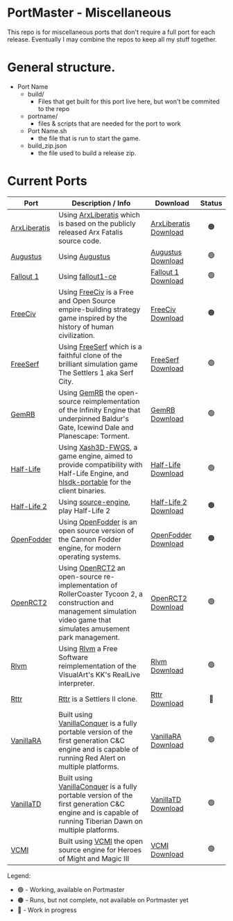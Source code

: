 # PortMaster - Miscellaneous

This repo is for miscellaneous ports that don't require a full port for each release. Eventually I may combine the repos to keep all my stuff together.


# General structure.

- Port Name
  - build/
    - Files that get built for this port live here, but won't be commited to the repo
  - portname/
    - files & scripts that are needed for the port to work
  - Port Name.sh
    - the file that is run to start the game.
  - build_zip.json
    - the file used to build a release zip.


# Current Ports

| Port                 | Description / Info                                                                                                                                                               | Download                      |     Status      |
|----------------------|----------------------------------------------------------------------------------------------------------------------------------------------------------------------------------|-------------------------------|:---------------:|
| [ArxLiberatis][ArxP] | Using [ArxLiberatis][ArxG] which is based on the publicly released Arx Fatalis source code.                                                                                      | [ArxLiberatis Download][ArxD] | :orange_circle: |
| [Augustus][AugP]     | Using [Augustus][AugG]                                                                                                                                                           | [Augustus Download][AugD]     | :green_circle:  |
| [Fallout 1][Fo1P]    | Using [fallout1-ce][Fo1G]                                                                                                                                                        | [Fallout 1 Download][Fo1D]    | :green_circle:  |
| [FreeCiv][FrcP]      | Using [FreeCiv][FrcG] is a Free and Open Source empire-building strategy game inspired by the history of human civilization.                                                     | [FreeCiv Download][FrcD]      | :orange_circle: |
| [FreeSerf](FrsP)     | Using [FreeSerf][FrsG] which is a faithful clone of the brilliant simulation game The Settlers 1 aka Serf City.                                                                  | [FreeSerf Download][FrsD]     | :green_circle:  |
| [GemRB][GrbP]        | Using [GemRB][GrbG] the open-source reimplementation of the Infinity Engine that underpinned Baldur's Gate, Icewind Dale and Planescape: Torment.                                | [GemRB Download][GrbD]        | :green_circle:  |
| [Half-Life](HalP)    | Using [Xash3D-FWGS][HalG], a game engine, aimed to provide compatibility with Half-Life Engine, and [hlsdk-portable][HalO] for the client binaries.                              | [Half-Life Download][HalD]    | :green_circle:  |
| [Half-Life 2](Hl2P)  | Using [source-engine][Hl2G], play Half-Life 2                                                                                                                                    | [Half-Life 2 Download][Hl2D]  | :orange_circle: |
| [OpenFodder][OpfP]   | Using [OpenFodder][OpfG] is an open source version of the Cannon Fodder engine, for modern operating systems.                                                                    | [OpenFodder Download][OpfD]   | :orange_circle: |
| [OpenRCT2][OrcP]     | Using [OpenRCT2][OrcG] an open-source re-implementation of RollerCoaster Tycoon 2, a construction and management simulation video game that simulates amusement park management. | [OpenRCT2 Download][OrcD]     | :green_circle:  |
| [Rlvm][RlvP]         | Using [Rlvm][RlvG] a Free Software reimplementation of the VisualArt's KK's RealLive interpreter.                                                                                | [Rlvm Download][RlvD]         | :green_circle:  |
| [Rttr][RttP]         | [Rttr][RttG] is a Settlers II clone.                                                                                                                                             | [Rttr Download][RttD]         | :red_circle:    |
| [VanillaRA](VraP)    | Built using [VanillaConquer][VraG] is a fully portable version of the first generation C&C engine and is capable of running Red Alert on multiple platforms.                     | [VanillaRA Download][VraD]    | :green_circle:  |
| [VanillaTD][VtdP]    | Built using [VanillaConquer][VtdG] is a fully portable version of the first generation C&C engine and is capable of running Tiberian Dawn on multiple platforms.                 | [VanillaTD Download][VtdD]    | :green_circle:  |
| [VCMI][VcmP]         | Built using [VCMI][VcmG] the open source engine for Heroes of Might and Magic III                                                                                                | [VCMI Download][VcmD]         | :green_circle:  |

Legend:
- :green_circle: - Working, available on Portmaster
- :orange_circle: - Runs, but not complete, not available on Portmaster yet
- :red_circle: - Work in progress

[ArxP]: https://github.com/kloptops/Portmaster-misc/tree/main/ArxLiberatis
[ArxG]: https://github.com/arx/ArxLibertatis
[ArxD]: https://github.com/kloptops/Portmaster-misc/raw/main/releases/ArxLiberatis.zip

[AugP]: https://github.com/kloptops/Portmaster-misc/tree/main/Augustus
[AugG]: https://github.com/Keriew/augustus
[AugD]: https://github.com/kloptops/Portmaster-misc/raw/main/releases/Augustus.zip

[Fo1P]: https://github.com/kloptops/Portmaster-misc/tree/main/Fallout%201
[Fo1G]: https://github.com/alexbatalov/fallout1-ce
[Fo1D]: https://github.com/kloptops/Portmaster-misc/raw/main/releases/Fallout1.zip

[FrcP]: https://github.com/kloptops/Portmaster-misc/tree/main/FreeCiv
[FrcG]: https://github.com/freeciv/freeciv
[FrcD]: https://github.com/kloptops/Portmaster-misc/raw/main/releases/FreeCiv.zip

[FrsP]: https://github.com/kloptops/Portmaster-misc/tree/main/FreeSerf
[FrsG]: https://github.com/freeserf/freeserf
[FrsD]: https://github.com/kloptops/Portmaster-misc/raw/main/releases/FreeSerf.zip

[GrbP]: https://github.com/kloptops/Portmaster-misc/tree/main/GemRB
[GrbG]: https://github.com/gemrb/gemrb
[GrbD]: https://github.com/kloptops/Portmaster-misc/raw/main/releases/GemRB.zip

[HalP]: https://github.com/kloptops/Portmaster-misc/tree/main/Half-Life
[HalG]: https://github.com/FWGS/xash3d-fwgs
[HalO]: https://github.com/FWGS/hlsdk-portable
[HalD]: https://github.com/kloptops/Portmaster-misc/raw/main/releases/Half-Life.zip

[Hl2P]: https://github.com/kloptops/Portmaster-misc/tree/main/Half-Life%202
[Hl2G]: https://github.com/nillerusr/source-engine
[Hl2D]: https://github.com/kloptops/Portmaster-misc/raw/main/releases/Half-Life2.zip

[OpfP]: https://github.com/kloptops/Portmaster-misc/tree/main/OpenFodder
[OpfG]: https://github.com/OpenFodder/openfodder
[OpfD]: https://github.com/kloptops/Portmaster-misc/raw/main/releases/OpenFodder.zip

[OrcP]: https://github.com/kloptops/Portmaster-misc/tree/main/OpenRCT2
[OrcG]: https://github.com/kloptops/OpenRCT2
[OrcD]: https://github.com/kloptops/Portmaster-misc/raw/main/releases/OpenRCT2.zip

[RlvP]: https://github.com/kloptops/Portmaster-misc/tree/main/Rlvm
[RlvG]: https://github.com/kloptops/rlvm
[RlvD]: https://github.com/kloptops/Portmaster-misc/raw/main/releases/Rlvm.zip

[RttP]: https://github.com/kloptops/Portmaster-misc/tree/main/Rttr
[RttG]: https://github.com/Return-To-The-Roots/s25client
[RttD]: https://github.com/kloptops/Portmaster-misc/raw/main/releases/Rttr.zip

[VraP]: https://github.com/kloptops/Portmaster-misc/tree/main/VanillaRA
[VraG]: https://github.com/TheAssemblyArmada/Vanilla-Conquer
[VraD]: https://github.com/kloptops/Portmaster-misc/raw/main/releases/VanillaRA.zip

[VtdP]: https://github.com/kloptops/Portmaster-misc/tree/main/VanillaTD
[VtdG]: https://github.com/TheAssemblyArmada/Vanilla-Conquer
[VtdD]: https://github.com/kloptops/Portmaster-misc/raw/main/releases/VanillaTD.zip

[VcmP]: https://github.com/kloptops/Portmaster-misc/tree/main/VCMI
[VcmG]: https://vcmi.eu
[VcmD]: https://github.com/kloptops/Portmaster-misc/raw/main/releases/VCMI.zip
